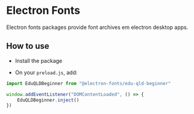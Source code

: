 # Electron Fonts

Electron fonts packages provide font archives em electron desktop apps.

## How to use

* Install the package

* On your `preload.js`, add:

```ts
import EduQLDBeginner from "@electron-fonts/edu-qld-beginner"

window.addEventListener("DOMContentLoaded", () => {
    EduQLDBeginner.inject()
})
```